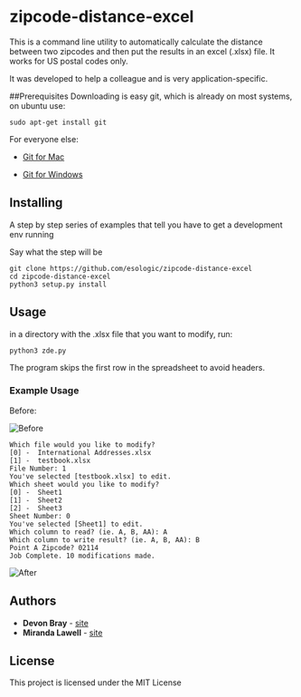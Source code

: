 # zipcode-distance-excel
This is a command line utility to automatically calculate the distance between two zipcodes and then put the results in an excel (.xlsx) file. It works for US postal codes only.

It was developed to help a colleague and is very application-specific.

##Prerequisites
Downloading is easy git, which is already on most systems, on ubuntu use:
 
```
sudo apt-get install git
```
For everyone else:

* [Git for Mac](https://git-scm.com/download/mac)

* [Git for Windows](https://git-scm.com/download/win)

## Installing

A step by step series of examples that tell you have to get a development env running

Say what the step will be

```
git clone https://github.com/esologic/zipcode-distance-excel
cd zipcode-distance-excel
python3 setup.py install
``` 

## Usage

in a directory with the .xlsx file that you want to modify, run:

```
python3 zde.py
```

The program skips the first row in the spreadsheet to avoid headers.

### Example Usage

Before:

![Before](https://user-images.githubusercontent.com/3516293/31227931-9ec99c96-a9a9-11e7-8d2d-e3c441878e83.PNG)

```
Which file would you like to modify?
[0] -  International Addresses.xlsx
[1] -  testbook.xlsx
File Number: 1
You've selected [testbook.xlsx] to edit.
Which sheet would you like to modify?
[0] -  Sheet1
[1] -  Sheet2
[2] -  Sheet3
Sheet Number: 0
You've selected [Sheet1] to edit.
Which column to read? (ie. A, B, AA): A
Which column to write result? (ie. A, B, AA): B
Point A Zipcode? 02114
Job Complete. 10 modifications made.
```
![After](https://user-images.githubusercontent.com/3516293/31227930-9eaf3946-a9a9-11e7-9384-d096fdfbc073.PNG)

## Authors

* **Devon Bray** - [site](http://www.esologic.com)
* **Miranda Lawell** - [site](https://www.mirandalawell.com)

## License

This project is licensed under the MIT License
